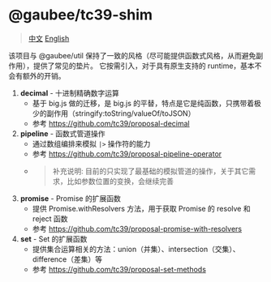 # @gaubee/tc39-shim

> [中文](./README-zh.md) [English](./README.md)

该项目与 @gaubee/util 保持了一致的风格（尽可能提供函数式风格，从而避免副作用），提供了常见的垫片。
它按需引入，对于具有原生支持的 runtime，基本不会有额外的开销。

1. **decimal** - 十进制精确数字运算
    - 基于 big.js 做的迁移，是 big.js 的平替，特点是它是纯函数，只携带着极少的副作用（stringify:toString/valueOf/toJSON）
    - 参考 https://github.com/tc39/proposal-decimal
2. **pipeline** - 函数式管道操作
    - 通过数组编排来模拟 `|>` 操作符的能力
    - 参考 https://github.com/tc39/proposal-pipeline-operator
    - > 补充说明: 目前的只实现了最基础的模拟管道的操作，关于其它需求，比如参数位置的变换，会继续完善
3. **promise** - Promise 的扩展函数
    - 提供 Promise.withResolvers 方法，用于获取 Promise 的 resolve 和 reject 函数
    - 参考 https://github.com/tc39/proposal-promise-with-resolvers
4. **set** - Set 的扩展函数
    - 提供集合运算相关的方法：union（并集）、intersection（交集）、difference（差集）等
    - 参考 https://github.com/tc39/proposal-set-methods
